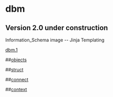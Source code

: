 # __dbm__
## Version 2.0 under construction

Information_Schema image -- Jinja Templating

[dbm.1](https://github.com/OpenJ92/dbm)

##[objects](https://github.com/OpenJ92/__dbm__/tree/master/src/objects)

##[struct](https://github.com/OpenJ92/__dbm__/tree/master/src/struct)

##[connect](https://github.com/OpenJ92/__dbm__/tree/master/src/connect)

##[context](https://github.com/OpenJ92/__dbm__/tree/master/src)

